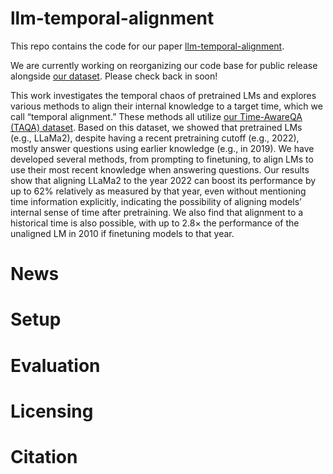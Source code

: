 # llm-temporal-alignment

This repo contains the code for our paper [llm-temporal-alignment](https://arxiv.org).

We are currently working on reorganizing our code base for public release alongside [our dataset](https://huggingface.co/datasets). Please check back in soon!

This work investigates the temporal chaos of pretrained LMs and explores various methods to align their internal knowledge to a target time, which we call “temporal alignment.” These methods all utilize [our Time-AwareQA (TAQA) dataset](https://huggingface.co/datasets). Based on this dataset, we showed that pretrained LMs (e.g., LLaMa2), despite having a recent pretraining cutoff (e.g., 2022), mostly answer questions using earlier knowledge (e.g., in 2019).
We have developed several methods, from prompting to finetuning, to align LMs to use their most recent knowledge when answering questions. Our results show that aligning LLaMa2 to the year 2022 can boost its performance by up to 62% relatively as measured by that year, even without mentioning time information explicitly, indicating the possibility of aligning models’ internal sense of time after pretraining. We also find that alignment to a historical time is also possible, with up to 2.8× the performance of the unaligned LM in 2010 if finetuning models to that year. 


# News

# Setup

# Evaluation

# Licensing

# Citation
